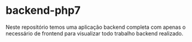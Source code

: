 # backend-php7
Neste repositório temos uma aplicação backend completa com apenas o necessário de frontend para visualizar todo trabalho backend realizado.
